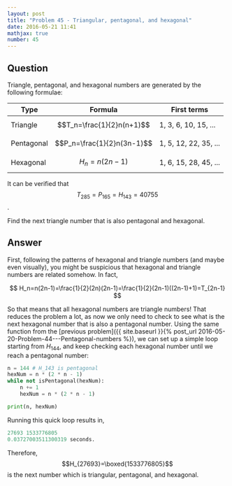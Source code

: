 ```yaml
---
layout: post
title: "Problem 45 - Triangular, pentagonal, and hexagonal"
date: 2016-05-21 11:41
mathjax: true
number: 45
---
```


## Question

Triangle, pentagonal, and hexagonal numbers are generated by the following formulae:

| Type       | Formula                    | First terms           |
| ---------- | -------------------------- | --------------------- |
| Triangle   | $$T_n=\frac{1}{2}n(n+1)$$  | 1, 3, 6, 10, 15, ...  |
| Pentagonal | $$P_n=\frac{1}{2}n(3n-1)$$ | 1, 5, 12, 22, 35, ... |
| Hexagonal  | $$H_n=n(2n-1)$$            | 1, 6, 15, 28, 45, ... |

It can be verified that $$T_{285}=P_{165}=H_{143}=40755$$.

Find the next triangle number that is also pentagonal and hexagonal.

## Answer

First, following the patterns of hexagonal and triangle numbers (and maybe even visually), you might be suspicious that hexagonal and triangle numbers are related somehow. In fact,


$$
H_n=n(2n-1)=\frac{1}{2}(2n)(2n-1)=\frac{1}{2}(2n-1)((2n-1)+1)=T_{2n-1}
$$


So that means that all hexagonal numbers are triangle numbers! That reduces the problem a lot, as now we only need to check to see what is the next hexagonal number that is also a pentagonal number. Using the same function from the [previous problem]({{ site.baseurl }}{% post_url 2016-05-20-Problem-44---Pentagonal-numbers %}), we can set up a simple loop starting from $H_{144}$, and keep checking each hexagonal number until we reach a pentagonal number:

```python
n = 144 # H_143 is pentagonal
hexNum = n * (2 * n - 1)
while not isPentagonal(hexNum):
    n += 1
    hexNum = n * (2 * n - 1)

print(n, hexNum)
```

Running this quick loop results in,

```python
27693 1533776805
0.03727003511300319 seconds.
```

Therefore, $$H_{27693}=\boxed{1533776805}$$ is the next number which is triangular, pentagonal, and hexagonal.